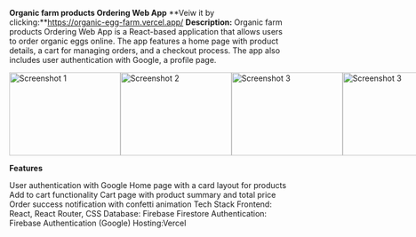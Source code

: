 **Organic farm products Ordering Web App**
 **Veiw it by clicking:**https://organic-egg-farm.vercel.app/
**Description:**
Organic farm products Ordering Web App is a React-based application that allows users to order organic eggs online. The app features a home page with product details, a cart for managing orders, and a checkout process. The app also includes user authentication with Google, a profile page.

<div style="display: flex; flex-direction: row; justify-content: space-around;">
  <img src=".src/assets/web-img/Home.png" alt="Screenshot 1" width="200" height="150" />
  <img src=".src/assets/web-img/Home1.png" alt="Screenshot 2" width="200" height="150" />
  <img src=".src/assets/web-img/Cart.png" alt="Screenshot 3" width="200" height="150" />
    <img src=".src/assets/web-img/login.png" alt="Screenshot 3" width="200" height="150" />
    <img src=".src/assets/web-img/order.png" alt="Screenshot 3" width="200" height="150" />
    <img src=".src/assets/web-img/account.png" alt="Screenshot 3" width="200" height="150" />
</div>

**Features**

User authentication with Google
Home page with a card layout for products
Add to cart functionality
Cart page with product summary and total price
Order success notification with confetti animation
Tech Stack
Frontend: React, React Router, CSS
Database: Firebase Firestore
Authentication: Firebase Authentication (Google)
Hosting:Vercel
